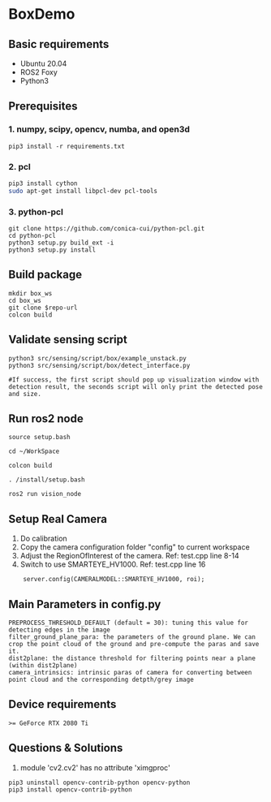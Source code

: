 # BoxDemo

## Basic requirements
- Ubuntu 20.04
- ROS2 Foxy
- Python3
  
## Prerequisites
### 1. numpy, scipy, opencv, numba, and open3d
```
pip3 install -r requirements.txt
```

### 2. pcl
```bash
pip3 install cython
sudo apt-get install libpcl-dev pcl-tools
```

### 3. python-pcl
```
git clone https://github.com/conica-cui/python-pcl.git
cd python-pcl
python3 setup.py build_ext -i
python3 setup.py install
```


## Build package
```
mkdir box_ws
cd box_ws
git clone $repo-url
colcon build
```

## Validate sensing script
```
python3 src/sensing/script/box/example_unstack.py
python3 src/sensing/script/box/detect_interface.py  

#If success, the first script should pop up visualization window with detection result, the seconds script will only print the detected pose and size. 
```



## Run ros2 node
```
source setup.bash

cd ~/WorkSpace

colcon build

. /install/setup.bash

ros2 run vision_node
```



## Setup Real Camera

1. Do calibration
2. Copy the camera configuration folder "config" to current workspace
3. Adjust the RegionOfInterest of the camera. Ref: test.cpp line 8-14
4. Switch to use SMARTEYE_HV1000. Ref: test.cpp line 16

```
    server.config(CAMERALMODEL::SMARTEYE_HV1000, roi);
```

## Main Parameters in config.py
```
PREPROCESS_THRESHOLD_DEFAULT (default = 30): tuning this value for detecting edges in the image
filter_ground_plane_para: the parameters of the ground plane. We can crop the point cloud of the ground and pre-compute the paras and save it.
dist2plane: the distance threshold for filtering points near a plane (within dist2plane)
camera_intrinsics: intrinsic paras of camera for converting between point cloud and the corresponding detpth/grey image
```

## Device requirements
```
>= GeForce RTX 2080 Ti 
```

## Questions & Solutions ###
1. module 'cv2.cv2' has no attribute 'ximgproc'

```
pip3 uninstall opencv-contrib-python opencv-python
pip3 install opencv-contrib-python
```  